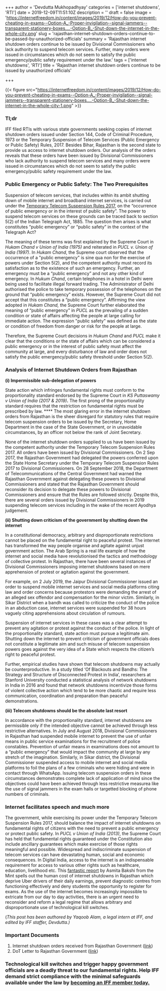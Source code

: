 +++
author = 'Devdutta Mukhopadhyay'
categories = ['internet shutdowns', 'RTI']
date = 2019-12-09T11:51:10Z
description = ''
draft = false
image = 'https://internetfreedom.in/content/images/2019/12/How-do-you-prevent-cheating-in-exams--Option-A_-Proper-invigilation--signal-jammers--transparent-stationery-boxes....-Option-B_-Shut-down-the-internet-in-the-whole-city.png'
slug = 'rajasthan-internet-shutdown-orders-continue-to-be-passed-by-unauthorized-officials'
summary = 'Rajasthan internet shutdown orders continue to be issued by Divisional Commissioners who lack authority to suspend telecom services. Further, many orders were issued in circumstances which do not seem to satisfy the public emergency/public safety requirement under the law.'
tags = ['internet shutdowns', 'RTI']
title = 'Rajasthan internet shutdown orders continue to be issued by unauthorized officials'

+++


{{< figure src="https://internetfreedom.in/content/images/2019/12/How-do-you-prevent-cheating-in-exams--Option-A_-Proper-invigilation--signal-jammers--transparent-stationery-boxes....-Option-B_-Shut-down-the-internet-in-the-whole-city-1.png" >}}

### Tl;dr

IFF filed RTIs with various state governments seeking copies of internet shutdown orders issued under Section 144, Code of Criminal Procedure, 1973 or the Temporary Suspension of Telecom Services (Public Emergency or Public Safety) Rules, 2017. Besides Bihar, Rajasthan is the second state to provide us access to internet shutdown orders. Our analysis of the orders reveals that these orders have been issued by Divisional Commissioners who lack authority to suspend telecom services and many orders were issued in circumstances which do not seem to satisfy the public emergency/public safety requirement under the law.

### Public Emergency or Public Safety: The Two Prerequisites

Suspension of telecom services, that includes within its ambit shutting down of mobile internet and broadband internet services, is carried out under the [Temporary Telecom Suspension Rules 2017](http://dot.gov.in/sites/default/files/Suspension%20Rules.pdf), on the “occurrence of public emergency or in the interest of public safety”. The power to suspend telecom services on these grounds can be traced back to section 5(2) of the Indian Telegraph Act, 1885. The question then arises is what constitutes “public emergency” or “public safety” in the context of the Telegraph Act?

The meaning of these terms was first explained by the Supreme Court in _Hukam Chand v Union of India (1975)_ and reiterated in _PUCL v. Union of India (1997)_. In _Hukam Chand_, the Supreme court observed that the occurrence of a "public emergency" is sine qua non for the exercise of powers under Section 5(2), and the competent authority must record its satisfaction as to the existence of such an emergency. Further, an emergency must be a “public emergency” and not any other kind of emergency. In _Hukum Chand_, certain telephones in a hotel in Delhi were being used to facilitate illegal forward trading. The Administrator of Delhi authorised the police to take temporary possession of the telephones on the ground that “public emergency” exists. However, the Supreme Court did not accept that this constitutes a “public emergency”.  Affirming the view adopted in _Hukam Chand,_ the Supreme Court further elaborated the meaning of “public emergency" in _PUCL_ as the prevailing of a sudden condition or state of affairs affecting the people at large calling for immediate action. The expression "public safety" was defined as the state or condition of freedom from danger or risk for the people at large.

Therefore, the Supreme Court decisions in _Hukum Chand_ and _PUCL_ make it clear that the conditions or the state of affairs which can be considered a public emergency or in the interest of public safety must affect the community at large, and every disturbance of law and order does not satisfy the public emergency/public safety threshold under Section 5(2).

### Analysis of Internet Shutdown Orders from Rajasthan

**(i) Impermissible sub-delegation of powers**

State action which infringes fundamental rights must conform to the proportionality standard endorsed by the Supreme Court in _KS Puttaswamy v Union of India (2017 & 2019)_**.** The first prong of the proportionality standard requires that the restriction on fundamental rights must be prescribed by law. **** The most glaring error in the internet shutdown orders from Rajasthan is the sheer disregard for statutory rules that require telecom suspension orders to be issued by the Secretary, Home Department in the case of the State Government, or in unavoidable circumstances, by an officer not below the rank of Joint Secretary.

None of the internet shutdown orders supplied to us have been issued by the competent authority under the Temporary Telecom Suspension Rules 2017. All orders have been issued by Divisional Commissioners. On 2 Sep 2017, the Rajasthan Government had delegated the powers conferred upon the State Home Secretary under the Temporary Telecom Suspension Rules 2017 to Divisional Commissioners. On 28 September 2018, the Department of Telecommunications of the Central Government had warned the Rajasthan Government against delegating these powers to Divisional Commissioners and stated that the Rajasthan Government should reconsider its decision to delegate these powers to Divisional Commissioners and ensure that the Rules are followed strictly. Despite this, there are several orders issued by Divisional Commissioners in 2019 suspending telecom services including in the wake of the recent Ayodhya judgement.

**(ii) ****Shutting down criticism of the government by shutting down the internet******

In a constitutional democracy, arbitrary and disproportionate restrictions cannot be placed on the fundamental right to peaceful protest. The internet has transformed the way people organise and agitate against unjust government action. The Arab Spring is a real life example of how the internet and social media have revolutionised the tactics and methodology of collective protest.  In Rajasthan, there have been several instances of Divisional Commissioners imposing internet shutdowns based on mere apprehension of protest or agitation against the government.

For example, on 2 July 2019, the Jaipur Divisional Commissioner issued an order to suspend mobile internet services and social media platforms citing law and order concerns because protestors were demanding the arrest of an alleged sex offendor and compensation for the minor victim. Similarly, in Sikar District when a bandh was called to criticize the conduct of the police in an abduction case, internet services were suspended for 38 hours vaguely citing apprehensions about circulation of rumours.

Suspension of internet services in these cases was a clear attempt to prevent any agitation or protest against the conduct of the police. In light of the proportionality standard, state action must pursue a legitimate aim. Shutting down the internet to prevent criticism of government officials does not constitute a legitimate aim and such misuse of telecom suspension powers goes against the very idea of a State which respects the citizen’s right to peaceful protest.

Further, empirical studies have shown that telecom shutdowns may actually be counterproductive. In a study titled ‘Of Blackouts and Bandhs: The Strategy and Structure of Disconnected Protest in India’, researchers at Stanford University conducted a statistical analysis of network shutdowns in India in 2016 and found that network shutdowns incentivize those forms of violent collective action which tend to be more chaotic and require less communication, coordination and preparation than peaceful demonstrations.

**(iii) ****Telecom shutdowns should be the absolute last resort******

In accordance with the proportionality standard, internet shutdowns are permissible only if the intended objective cannot be achieved through less restrictive alternatives. In July and August 2018, Divisional Commissioners in Rajasthan had suspended mobile internet to prevent the use of unfair means in public service examinations for the recruitment of police constables. Prevention of unfair means in examinations does not amount to a “public emergency” that would impact the community at large by any stretch of the imagination. Similarly, in Sikar district, the Divisional Commissioner suspended access to mobile internet and social media platforms to foil the plans of a few criminals who were hiding and were in contact through WhatsApp. Issuing telecom suspension orders in these circumstances demonstrates complete lack of application of mind since the objectives could have been achieved through less restrictive measurea like the use of signal jammers in the exam halls or targetted blocking of phone numbers of criminals.

### Internet facilitates speech and much more

The government, while exercising its power under the Temporary Telecom Suspension Rules 2017, should balance the impact of internet shutdowns on fundamental rights of citizens with the need to prevent a public emergency or protect public safety. In _PUCL v Union of India (2013)_, the Supreme Court has held that fundamental rights guaranteed under the Constitution also include ancillary guarantees which make exercise of those rights meaningful and possible. Widespread and indiscriminate suspension of telecom services can have devastating human, social and economic consequences. In Digital India, access to the internet is an indispensable requirement for access to various other rights such as healthcare, education, livelihood etc. This [fantastic report](https://www.livemint.com/mint-lounge/features/inside-the-internet-shutdown-capital-of-the-world-11575644823381.html) by Asmita Bakshi from the Mint spells out the human cost of internet shutdowns in Rajasthan which deprive Uber drivers of their daily earnings, prevent diagnostic centres from functioning effectively and deny students the opportunity to register for exams. As the use of the internet becomes increasingly impossible to extricate from our day to day activities, there is an urgent need to reconsider and reform a legal regime that allows arbitrary and disproportionate use of technological kill switches.

(_This post has been authored by Yaqoob Alam, a legal intern at IFF, and edited by IFF staffer, Devdutta.)_

### Important Documents

1. Internet shutdown orders received from Rajasthan Government ([link](https://drive.google.com/file/d/1WAsT__ryz_-PoG31U0vMBB4XN4v4XvBd/view?usp=sharing))
2. DoT Letter to Rajasthan Government ([link](https://drive.google.com/file/d/0B2NvpMoZE5HGUDZsN0Vkc1NNcFFIX0ZsS0hDWDhjRmpHQ0cw/view?usp=sharing))

### Technological kill switches and trigger happy government officials are a deadly threat to our fundamental rights. Help IFF demand strict compliance with the minimal safeguards available under the law by [becoming an IFF member today.](https://internetfreedom.in/donate)

